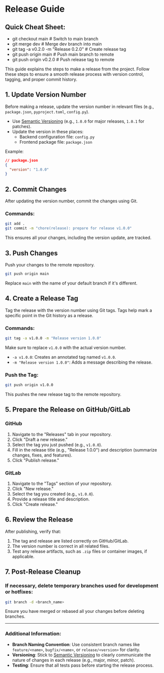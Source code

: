 # Release Guide

## Quick Cheat Sheet:
- git checkout main            # Switch to main branch
- git merge dev                # Merge dev branch into main
- git tag -a v0.2.0 -m "Release 0.2.0"  # Create release tag
- git push origin main         # Push main branch to remote
- git push origin v0.2.0       # Push release tag to remote

This guide explains the steps to make a release from the project. Follow these steps to ensure a smooth release process with version control, tagging, and proper commit history.

## 1. Update Version Number

Before making a release, update the version number in relevant files (e.g., `package.json`, `pyproject.toml`, `config.py`).

- Use [Semantic Versioning](https://semver.org/) (e.g., `1.0.0` for major releases, `1.0.1` for patches).
- Update the version in these places:
  - Backend configuration file: `config.py`
  - Frontend package file: `package.json`

Example:
```json
// package.json
{
  "version": "1.0.0"
}
```

## 2. Commit Changes

After updating the version number, commit the changes using Git.

### Commands:

```bash
git add .
git commit -m "chore(release): prepare for release v1.0.0"
```

This ensures all your changes, including the version update, are tracked.

## 3. Push Changes

Push your changes to the remote repository.

```bash
git push origin main
```

Replace `main` with the name of your default branch if it's different.

## 4. Create a Release Tag

Tag the release with the version number using Git tags. Tags help mark a specific point in the Git history as a release.

### Commands:

```bash
git tag -a v1.0.0 -m "Release version 1.0.0"
```

Make sure to replace `v1.0.0` with the actual version number.

- `-a v1.0.0`: Creates an annotated tag named `v1.0.0`.
- `-m "Release version 1.0.0"`: Adds a message describing the release.

### Push the Tag:

```bash
git push origin v1.0.0
```

This pushes the new release tag to the remote repository.

## 5. Prepare the Release on GitHub/GitLab

### GitHub

1. Navigate to the "Releases" tab in your repository.
2. Click "Draft a new release."
3. Select the tag you just pushed (e.g., `v1.0.0`).
4. Fill in the release title (e.g., "Release 1.0.0") and description (summarize changes, fixes, and features).
5. Click "Publish release."

### GitLab

1. Navigate to the "Tags" section of your repository.
2. Click "New release."
3. Select the tag you created (e.g., `v1.0.0`).
4. Provide a release title and description.
5. Click "Create release."

## 6. Review the Release

After publishing, verify that:

1. The tag and release are listed correctly on GitHub/GitLab.
2. The version number is correct in all related files.
3. Test any release artifacts, such as `.zip` files or container images, if applicable.

## 7. Post-Release Cleanup

### If necessary, delete temporary branches used for development or hotfixes:

```bash
git branch -d <branch_name>
```

Ensure you have merged or rebased all your changes before deleting branches.

---

### Additional Information:

- **Branch Naming Convention**: Use consistent branch names like `feature/<name>`, `bugfix/<name>`, or `release/<version>` for clarity.
- **Versioning**: Stick to [Semantic Versioning](https://semver.org/) to clearly communicate the nature of changes in each release (e.g., major, minor, patch).
- **Testing**: Ensure that all tests pass before starting the release process.
